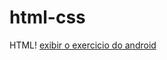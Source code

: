 # html-css
 HTML!
 <a href="https://gustavogomes123.github.io/html-css/desafios/d010/android.html#"> exibir o exercicio do android</a>
